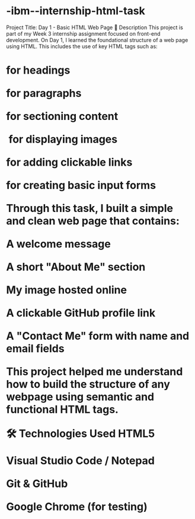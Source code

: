 # -ibm--internship-html-task
Project Title: Day 1 - Basic HTML Web Page
📌 Description
This project is part of my Week 3 internship assignment focused on front-end development. On Day 1, I learned the foundational structure of a web page using HTML. This includes the use of key HTML tags such as:

<h1> for headings

<p> for paragraphs

<div> for sectioning content

<img> for displaying images

<a> for adding clickable links

<form> for creating basic input forms

Through this task, I built a simple and clean web page that contains:

A welcome message

A short "About Me" section

My image hosted online

A clickable GitHub profile link

A "Contact Me" form with name and email fields

This project helped me understand how to build the structure of any webpage using semantic and functional HTML tags.

🛠️ Technologies Used
HTML5

Visual Studio Code / Notepad

Git & GitHub

Google Chrome (for testing)
